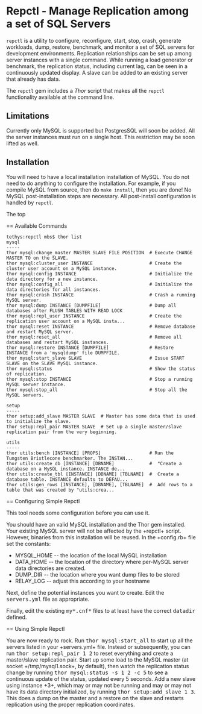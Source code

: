 # Repctl - Manage Replication among a set of SQL Servers 

 `repctl` is a utility to configure, reconfigure, start, stop, crash, generate
 workloads, dump, restore, benchmark, and monitor a set of SQL servers for
 development environments.  Replication relationships can be set up among server
 instances with a single command. While running a load generator or benchmark,
 the replication status, including current lag, can be seen in a continuously
 updated display. A slave can be added to an existing server that already has
 data.

The `repctl` gem includes a _Thor_ script that makes all the `repctl`
functionality available at the command line.

## Limitations

Currently only MySQL is supported but PostgresSQL will soon be added.  All the
server instances must run on a single host.  This restriction may be soon lifted
as well.

## Installation

You will need to have a local installation installation of MySQL.  You do not
need to do anything to configure the installation.  For example, if you compile
MySQL from source, then do `make install`, then you are done!  No MySQL
post-installation steps are necessary.  All post-install configuration is
handled by `repctl`.

The top

== Available Commands

    tethys:repctl mbs$ thor list
    mysql
    -----
    thor mysql:change_master MASTER SLAVE FILE POSITION  # Execute CHANGE MASTER TO on the SLAVE.
    thor mysql:cluster_user INSTANCE                     # Create the cluster user account on a MySQL instance.
    thor mysql:config INSTANCE                           # Initialize the data directory for a new instance.
    thor mysql:config_all                                # Initialize the data directories for all instances.           
    thor mysql:crash INSTANCE                            # Crash a running MySQL server.
    thor mysql:dump INSTANCE [DUMPFILE]                  # Dump all databases after FLUSH TABLES WITH READ LOCK             
    thor mysql:repl_user INSTANCE                        # Create the replication user account on a MySQL insta...
    thor mysql:reset INSTANCE                            # Remove database and restart MySQL server.
    thor mysql:reset_all                                 # Remove all databases and restart MySQL instances.          
    thor mysql:restore INSTANCE [DUMPFILE]               # Restore INSTANCE from a 'mysqldump' file DUMPFILE.
    thor mysql:start_slave SLAVE                         # Issue START SLAVE on the SLAVE MySQL instance.
    thor mysql:status                                    # Show the status of replication.
    thor mysql:stop INSTANCE                             # Stop a running MySQL server instance.
    thor mysql:stop_all                                  # Stop all the MySQL servers.

    setup
    -----
    thor setup:add_slave MASTER SLAVE  # Master has some data that is used to initialize the slave.
    thor setup:repl_pair MASTER SLAVE  # Set up a single master/slave replication pair from the very beginning.

    utils
    -----
    thor utils:bench [INSTANCE] [PROPS]                  # Run the Tungsten Bristlecone benchmarker. The INSTAN...
    thor utils:create_db [INSTANCE] [DBNAME]             #  "Create a database on a MySQL instance. INSTANCE de...
    thor utils:create_tbl [INSTANCE] [DBNAME] [TBLNAME]  #  Create a database table. INSTANCE defaults to DEFAU...
    thor utils:gen_rows [INSTANCE], [DBNAME], [TBLNAME]  #  Add rows to a table that was created by "utils:crea...

== Configuring Simple Repctl

This tool needs some configuration before you can use it.

You should have an valid MySQL installation and the Thor gem installed.  Your existing MySQL server will not be affected by the +repctl+ script.  However, binaries from this installation will be reused.  In the +config.rb+ file set the constants:

* MYSQL_HOME -- the location of the local MySQL installation
* DATA_HOME -- the location of the directory where per-MySQL server data directories are created.
* DUMP_DIR -- the location where you want dump files to be stored
* RELAY_LOG -- adjust this according to your hostname

Next, define the potential instances you want to create.  Edit the <tt>servers.yml</tt> file as appropriate.

Finally, edit the existing <tt>my*.cnf*</tt> files to at least have the correct <tt>datadir</tt> defined.

== Using Simple Repctl

You are now ready to rock.  Run <tt>thor mysql:start_all</tt> to start up all the servers listed in your +servers.yml+ file. Instead or subsequently, you can run <tt>thor setup:repl_pair 1 2</tt> to reset everything and create a master/slave replication pair. Start up some load to the MySQL master (at socket +/tmp/mysql1.sock+, by default), then watch the replication status change by running <tt>thor mysql:status -s 1 2 -c 5</tt> to see a continuous update of the status, updated every 5 seconds.  Add a new slave using instance +3+, which may or may not be running and may or may not have its data directory initialized, by running <tt>thor setup:add_slave 1 3</tt>.  This does a dump on the master and a restore on the slave and restarts replication using the proper replication coordinates.

